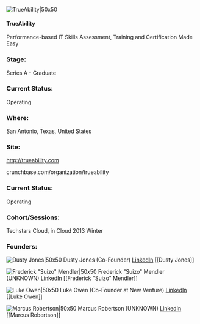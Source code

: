 

![TrueAbility|50x50](https://graph.facebook.com/430063880351940/picture?type=large&return_ssl_resources=1)

#### TrueAbility
Performance-based IT Skills Assessment, Training and Certification Made Easy

### Stage: 
Series A - Graduate 

### Current Status: 
Operating

### Where:
San Antonio, Texas, United States

### Site:
http://trueability.com



crunchbase.com/organization/trueability

### Current Status: 
Operating

### Cohort/Sessions: 
Techstars Cloud, in Cloud 2013 Winter

### Founders: 

![Dusty Jones|50x50](https://s3.amazonaws.com/photos.angel.co/users/107905-medium_jpg?1348148674) Dusty Jones (Co-Founder) [LinkedIn](https://linkedin.com/in/dustyjones) [[Dusty Jones]]

![Frederick "Suizo" Mendler|50x50](https://apimg.techstars.com/connect/images/image_files/54108ac682db604d9c000002/original/Suizo_Headshot.jpg) Frederick "Suizo" Mendler (UNKNOWN) [LinkedIn](https://linkedin.com/in/frederick-mendler-0367172) [[Frederick "Suizo" Mendler]]

![Luke Owen|50x50](https://apimg.techstars.com/connect/images/image_files/560c3f5ebbe36ff576000004/original/Luke_Owen.jpg) Luke Owen (Co-Founder at New Venture) [LinkedIn](https://linkedin.com/in/luketravisowen) [[Luke Owen]]

![Marcus Robertson|50x50](https://s3.amazonaws.com/photos.angel.co/users/199529-medium_jpg?1353359961) Marcus Robertson (UNKNOWN) [LinkedIn](https://linkedin.com/in/marcusgrobertson) [[Marcus Robertson]]


